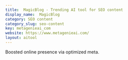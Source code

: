 ```yaml
---
title:  MagicBlog - Trending AI tool for SEO content
display_name:  MagicBlog
category: SEO content
category_slug: seo-content
key: metagenieai_com
website: https://www.metagenieai.com/
layout: aitool
---
```


Boosted online presence via optimized meta.

